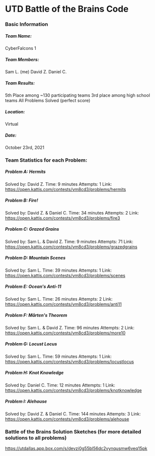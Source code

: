 # UTD Battle of the Brains Code

### Basic Information
##### Team Name:
CyberFalcons 1
##### Team Members:
Sam L. (me)
David Z.
Daniel C.
##### Team Results:
5th Place among  ~130 participating teams
3rd place among high school teams
All Problems Solved (perfect score)
##### Location:
Virtual
##### Date:
October 23rd, 2021

### Team Statistics for each Problem:
##### Problem A: Hermits
Solved by: David Z.
Time: 9 minutes
Attempts: 1
Link: https://open.kattis.com/contests/vm8cd3/problems/hermits

##### Problem B: Fire!
Solved by: David Z. & Daniel C. 
Time: 34 minutes
Attempts: 2
Link: https://open.kattis.com/contests/vm8cd3/problems/fire3

##### Problem C: Grazed Grains
Solved by: Sam L. & David Z.
Time: 9 minutes
Attempts: 71
Link: https://open.kattis.com/contests/vm8cd3/problems/grazedgrains

##### Problem D: Mountain Scenes
Solved by: Sam L.
Time: 39 minutes
Attempts: 1
Link: https://open.kattis.com/contests/vm8cd3/problems/scenes

##### Problem E: Ocean's Anti-11
Solved by: Sam L.
Time: 26 minutes
Attempts: 2
Link: https://open.kattis.com/contests/vm8cd3/problems/anti11

##### Problem F: Mårten's Theorem
Solved by: Sam L. & David Z.
Time: 96 minutes
Attempts: 2
Link: https://open.kattis.com/contests/vm8cd3/problems/more10

##### Problem G: Locust Locus
Solved by: Sam L.
Time: 59 minutes
Attempts: 1
Link: https://open.kattis.com/contests/vm8cd3/problems/locustlocus

##### Problem H: Knot Knowledge
Solved by: Daniel C.
Time: 12 minutes
Attempts: 1
Link: https://open.kattis.com/contests/vm8cd3/problems/knotknowledge

##### Problem I: Alehouse
Solved by: David Z. & Daniel C.
Time: 144 minutes
Attempts: 3
Link: https://open.kattis.com/contests/vm8cd3/problems/alehouse


### Battle of the Brains Solution Sketches (for more detailed solutions to all problems)
https://utdallas.app.box.com/s/devzi0g55bl56dc2vynqusmw6veq15pk
